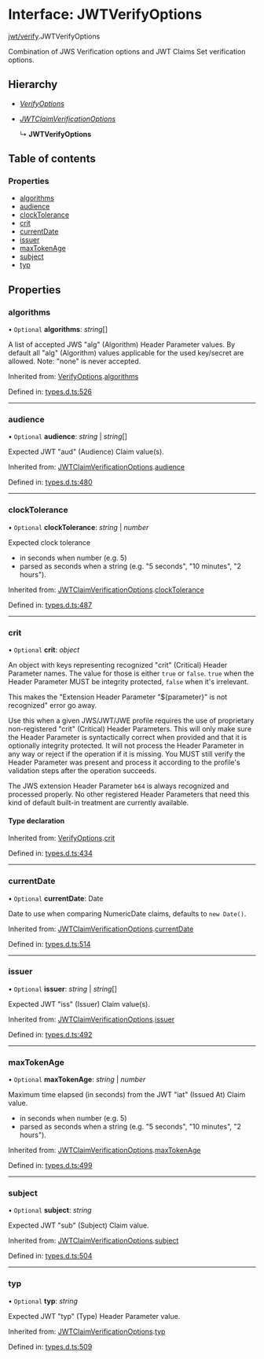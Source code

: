 # Interface: JWTVerifyOptions

[jwt/verify](../modules/jwt_verify.md).JWTVerifyOptions

Combination of JWS Verification options and JWT Claims Set verification options.

## Hierarchy

- [*VerifyOptions*](types.verifyoptions.md)

- [*JWTClaimVerificationOptions*](types.jwtclaimverificationoptions.md)

  ↳ **JWTVerifyOptions**

## Table of contents

### Properties

- [algorithms](jwt_verify.jwtverifyoptions.md#algorithms)
- [audience](jwt_verify.jwtverifyoptions.md#audience)
- [clockTolerance](jwt_verify.jwtverifyoptions.md#clocktolerance)
- [crit](jwt_verify.jwtverifyoptions.md#crit)
- [currentDate](jwt_verify.jwtverifyoptions.md#currentdate)
- [issuer](jwt_verify.jwtverifyoptions.md#issuer)
- [maxTokenAge](jwt_verify.jwtverifyoptions.md#maxtokenage)
- [subject](jwt_verify.jwtverifyoptions.md#subject)
- [typ](jwt_verify.jwtverifyoptions.md#typ)

## Properties

### algorithms

• `Optional` **algorithms**: *string*[]

A list of accepted JWS "alg" (Algorithm) Header Parameter values.
By default all "alg" (Algorithm) values applicable for the used
key/secret are allowed. Note: "none" is never accepted.

Inherited from: [VerifyOptions](types.verifyoptions.md).[algorithms](types.verifyoptions.md#algorithms)

Defined in: [types.d.ts:526](https://github.com/panva/jose/blob/v3.12.3/src/types.d.ts#L526)

___

### audience

• `Optional` **audience**: *string* \| *string*[]

Expected JWT "aud" (Audience) Claim value(s).

Inherited from: [JWTClaimVerificationOptions](types.jwtclaimverificationoptions.md).[audience](types.jwtclaimverificationoptions.md#audience)

Defined in: [types.d.ts:480](https://github.com/panva/jose/blob/v3.12.3/src/types.d.ts#L480)

___

### clockTolerance

• `Optional` **clockTolerance**: *string* \| *number*

Expected clock tolerance
- in seconds when number (e.g. 5)
- parsed as seconds when a string (e.g. "5 seconds", "10 minutes", "2 hours").

Inherited from: [JWTClaimVerificationOptions](types.jwtclaimverificationoptions.md).[clockTolerance](types.jwtclaimverificationoptions.md#clocktolerance)

Defined in: [types.d.ts:487](https://github.com/panva/jose/blob/v3.12.3/src/types.d.ts#L487)

___

### crit

• `Optional` **crit**: *object*

An object with keys representing recognized "crit" (Critical) Header Parameter
names. The value for those is either `true` or `false`. `true` when the
Header Parameter MUST be integrity protected, `false` when it's irrelevant.

This makes the "Extension Header Parameter "${parameter}" is not recognized"
error go away.

Use this when a given JWS/JWT/JWE profile requires the use of proprietary
non-registered "crit" (Critical) Header Parameters. This will only make sure
the Header Parameter is syntactically correct when provided and that it is
optionally integrity protected. It will not process the Header Parameter in
any way or reject if the operation if it is missing. You MUST still
verify the Header Parameter was present and process it according to the
profile's validation steps after the operation succeeds.

The JWS extension Header Parameter `b64` is always recognized and processed
properly. No other registered Header Parameters that need this kind of
default built-in treatment are currently available.

#### Type declaration

Inherited from: [VerifyOptions](types.verifyoptions.md).[crit](types.verifyoptions.md#crit)

Defined in: [types.d.ts:434](https://github.com/panva/jose/blob/v3.12.3/src/types.d.ts#L434)

___

### currentDate

• `Optional` **currentDate**: Date

Date to use when comparing NumericDate claims, defaults to `new Date()`.

Inherited from: [JWTClaimVerificationOptions](types.jwtclaimverificationoptions.md).[currentDate](types.jwtclaimverificationoptions.md#currentdate)

Defined in: [types.d.ts:514](https://github.com/panva/jose/blob/v3.12.3/src/types.d.ts#L514)

___

### issuer

• `Optional` **issuer**: *string* \| *string*[]

Expected JWT "iss" (Issuer) Claim value(s).

Inherited from: [JWTClaimVerificationOptions](types.jwtclaimverificationoptions.md).[issuer](types.jwtclaimverificationoptions.md#issuer)

Defined in: [types.d.ts:492](https://github.com/panva/jose/blob/v3.12.3/src/types.d.ts#L492)

___

### maxTokenAge

• `Optional` **maxTokenAge**: *string* \| *number*

Maximum time elapsed (in seconds) from the JWT "iat" (Issued At) Claim value.
- in seconds when number (e.g. 5)
- parsed as seconds when a string (e.g. "5 seconds", "10 minutes", "2 hours").

Inherited from: [JWTClaimVerificationOptions](types.jwtclaimverificationoptions.md).[maxTokenAge](types.jwtclaimverificationoptions.md#maxtokenage)

Defined in: [types.d.ts:499](https://github.com/panva/jose/blob/v3.12.3/src/types.d.ts#L499)

___

### subject

• `Optional` **subject**: *string*

Expected JWT "sub" (Subject) Claim value.

Inherited from: [JWTClaimVerificationOptions](types.jwtclaimverificationoptions.md).[subject](types.jwtclaimverificationoptions.md#subject)

Defined in: [types.d.ts:504](https://github.com/panva/jose/blob/v3.12.3/src/types.d.ts#L504)

___

### typ

• `Optional` **typ**: *string*

Expected JWT "typ" (Type) Header Parameter value.

Inherited from: [JWTClaimVerificationOptions](types.jwtclaimverificationoptions.md).[typ](types.jwtclaimverificationoptions.md#typ)

Defined in: [types.d.ts:509](https://github.com/panva/jose/blob/v3.12.3/src/types.d.ts#L509)
